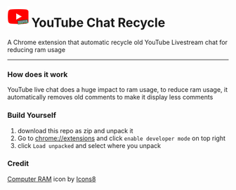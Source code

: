 # ![YouTube Chat Recycle](icons/icon_48.png) YouTube Chat Recycle
A Chrome extension that automatic recycle old YouTube Livestream chat for reducing ram usage

---
### How does it work

YouTube live chat does a huge impact to ram usage, to reduce ram usage,
it automatically removes old comments to make it display less comments

### Build Yourself

1. download this repo as zip and unpack it
2. Go to [chrome://extensions](chrome://extensions) and click `enable developer mode` on top right
3. click `Load unpacked` and select where you unpack

### Credit
<a target="_blank" href="https://icons8.com/icon/CJKamPsJbe9G/computer-ram">Computer RAM</a> icon by <a target="_blank" href="https://icons8.com">Icons8</a>